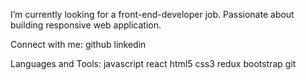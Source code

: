 I’m currently looking for a front-end-developer job.
Passionate about building responsive web application.

Connect with me:
github linkedin

Languages and Tools:
javascript react html5 css3 redux bootstrap git
<!---
teja318/teja318 is a ✨ special ✨ repository because its `README.md` (this file) appears on your GitHub profile.
You can click the Preview link to take a look at your changes.
--->
